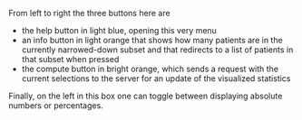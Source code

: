 From left to right the three buttons here are

- the help button in light blue, opening this very menu
- an info button in light orange that shows how many patients are in the currently
narrowed-down subset and that redirects to a list of patients in that subset when
pressed
- the compute button in bright orange, which sends a request with the current selections
to the server for an update of the visualized statistics

Finally, on the left in this box one can toggle between displaying absolute numbers
or percentages.
